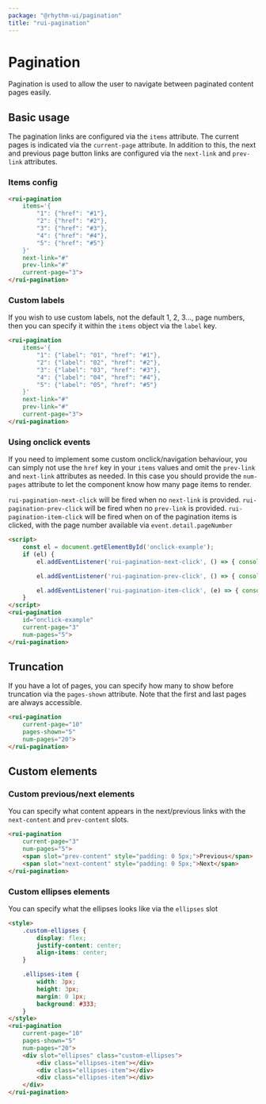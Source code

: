 ```yaml
---
package: "@rhythm-ui/pagination"
title: "rui-pagination"
---
```


# Pagination
Pagination is used to allow the user to navigate between paginated content pages easily. 

## Basic usage
The pagination links are configured via the `items` attribute. The current pages is indicated via the `current-page` attribute. In addition to this, the next and previous page button links are configured via the `next-link` and `prev-link` attributes.

### Items config
```html preview
<rui-pagination
    items='{
        "1": {"href": "#1"},
        "2": {"href": "#2"},
        "3": {"href": "#3"},
        "4": {"href": "#4"},
        "5": {"href": "#5"}
    }'
    next-link="#"
    prev-link="#"
    current-page="3">
</rui-pagination>
```

### Custom labels
If you wish to use custom labels, not the default 1, 2, 3..., page numbers, then you can specify it within the `items` object via the 
`label` key. 
```html preview
<rui-pagination
    items='{
        "1": {"label": "01", "href": "#1"},
        "2": {"label": "02", "href": "#2"},
        "3": {"label": "03", "href": "#3"},
        "4": {"label": "04", "href": "#4"},
        "5": {"label": "05", "href": "#5"}
    }'
    next-link="#"
    prev-link="#"
    current-page="3">
</rui-pagination>
```

### Using onclick events
If you need to implement some custom onclick/navigation behaviour, you can simply not use the `href` key in your `items` values and omit the 
`prev-link` and `next-link` attributes as needed. 
In this case you should provide the `num-pages` attribute to let the component know how many page items to render. 

`rui-pagination-next-click` will be fired when no `next-link` is provided.
`rui-pagination-prev-click` will be fired when no `prev-link` is provided.
`rui-pagination-item-click` will be fired when on of the pagination items is clicked, with the page number available via `event.detail.pageNumber`

```html preview
<script>
    const el = document.getElementById('onclick-example');
    if (el) {
        el.addEventListener('rui-pagination-next-click', () => { console.log('Next button clicked!')})

        el.addEventListener('rui-pagination-prev-click', () => { console.log('Previous button clicked!')})

        el.addEventListener('rui-pagination-item-click', (e) => { console.log(`Page ${e.detail.pageNumber} clicked!`)})
    }
</script>
<rui-pagination
    id="onclick-example"
    current-page="3"
    num-pages="5">
</rui-pagination>
```

## Truncation
If you have a lot of pages, you can specify how many to show before truncation via the `pages-shown` attribute. Note that the first and last pages are always accessible.

```html preview
<rui-pagination
    current-page="10"
    pages-shown="5"
    num-pages="20">
</rui-pagination>
```


## Custom elements


### Custom previous/next elements
You can specify what content appears in the next/previous links with the
`next-content` and `prev-content` slots. 


```html preview
<rui-pagination
    current-page="3"
    num-pages="5">
    <span slot="prev-content" style="padding: 0 5px;">Previous</span>
    <span slot="next-content" style="padding: 0 5px;">Next</span>
</rui-pagination>
```


### Custom ellipses elements
You can specify what the ellipses looks like via the `ellipses` slot


```html preview
<style>
    .custom-ellipses {
        display: flex;
        justify-content: center;
        align-items: center;
    }

    .ellipses-item {
        width: 3px;
        height: 3px;
        margin: 0 1px;
        background: #333;
    }
</style>
<rui-pagination
    current-page="10"
    pages-shown="5"
    num-pages="20">
    <div slot="ellipses" class="custom-ellipses">
        <div class="ellipses-item"></div>
        <div class="ellipses-item"></div>
        <div class="ellipses-item"></div>
    </div>
</rui-pagination>
```